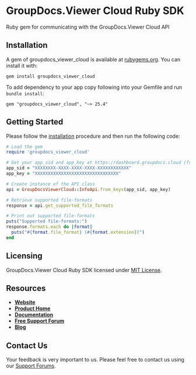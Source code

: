 # GroupDocs.Viewer Cloud Ruby SDK
Ruby gem for communicating with the GroupDocs.Viewer Cloud API

## Installation

A gem of groupdocs_viewer_cloud is available at [rubygems.org](https://rubygems.org). You can install it with:

```shell
gem install groupdocs_viewer_cloud
```    

To add dependency to your app copy following into your Gemfile and run `bundle install`:

```
gem "groupdocs_viewer_cloud", "~> 25.4"
```

## Getting Started

Please follow the [installation](#installation) procedure and then run the following code:
```ruby
# Load the gem
require 'groupdocs_viewer_cloud'

# Get your app_sid and app_key at https://dashboard.groupdocs.cloud (free registration is required).
app_sid = "XXXXXXXX-XXXX-XXXX-XXXX-XXXXXXXXXXXX"
app_key = "XXXXXXXXXXXXXXXXXXXXXXXXXXXXXXXX"

# Create instance of the API class
api = GroupDocsViewerCloud::InfoApi.from_keys(app_sid, app_key)

# Retrieve supported file-formats
response = api.get_supported_file_formats

# Print out supported file-formats
puts("Supported file-formats:")
response.formats.each do |format|
  puts("#{format.file_format} (#{format.extension})") 
end
```

## Licensing
GroupDocs.Viewer Cloud Ruby SDK licensed under [MIT License](LICENSE).

## Resources
+ [**Website**](https://www.groupdocs.cloud)
+ [**Product Home**](https://products.groupdocs.cloud/viewer)
+ [**Documentation**](https://docs.groupdocs.cloud/display/viewercloud/Home)
+ [**Free Support Forum**](https://forum.groupdocs.cloud/c/viewer)
+ [**Blog**](https://blog.groupdocs.cloud/category/viewer)

## Contact Us
Your feedback is very important to us. Please feel free to contact us using our [Support Forums](https://forum.groupdocs.cloud/c/viewer).